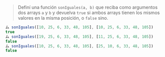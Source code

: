 > Definí una función `sonIguales(a, b)` que reciba como argumentos dos arrays `a` y `b` y devuelva `true` si ambos arrays tienen los mismos valores en la misma posición, o `false` sino.
> 
```javascript
ム sonIguales([10, 25, 6, 33, 48, 105], [10, 25, 6, 33, 48, 105])
true
ム sonIguales([19, 25, 6, 33, 48, 105], [11, 25, 6, 33, 48, 105])
false
ム sonIguales([10, 25, 6, 33, 48, 105], [25, 10, 6, 33, 48, 105])
false
```
